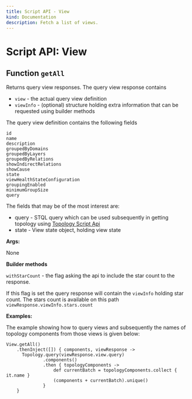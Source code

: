 ```yaml
---
title: Script API - View
kind: Documentation
description: Fetch a list of views.
---
```


# Script API: View

## Function `getAll`

Returns query view responses. The query view response contains

* `view` - the actual query view definition
* `viewInfo` - \(optional\) structure holding extra information that can be requested using builder methods

The query view definition contains the following fields

```text
id
name
description
groupedByDomains
groupedByLayers
groupedByRelations
showIndirectRelations
showCause
state
viewHealthStateConfiguration
groupingEnabled
minimumGroupSize
query
```

The fields that may be of the most interest are:

* query - STQL query which can be used subsequently in getting topology using [Topology Script Api](topology.md)
* state - View state object, holding view state

**Args:**

None

**Builder methods**

`withStarCount` - the flag asking the api to include the star count to the response.

If this flag is set the query response will contain the `viewInfo` holding star count. The stars count is available on this path `viewResponse.viewInfo.stars.count`

**Examples:**

The example showing how to query views and subsequently the names of topology components from those views is given below:

```text
View.getAll()
    .thenInject([]) { components, viewResponse ->
      Topology.query(viewResponse.view.query)
              .components()
              .then { topologyComponents ->
                  def currentBatch = topologyComponents.collect { it.name }
                  (components + currentBatch).unique()
              }
    }
```

